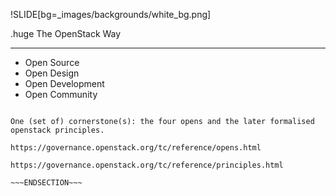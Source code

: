!SLIDE[bg=_images/backgrounds/white_bg.png]

.huge <span class="teal">The OpenStack Way</span>
<hr>

* Open Source
* Open Design
* Open Development
* Open Community

~~~SECTION:notes~~~

One (set of) cornerstone(s): the four opens and the later formalised
openstack principles.

https://governance.openstack.org/tc/reference/opens.html

https://governance.openstack.org/tc/reference/principles.html

~~~ENDSECTION~~~
